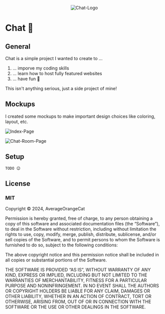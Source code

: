 <div align="center">

![Chat-Logo](https://github.com/AverageOrangeCat/chat/assets/74761380/9e2cb731-9837-40c3-a8b7-76933ba9b243)

</div>

# Chat 🎉

## General

Chat is a simple project I wanted to create to ...

1. ... imporve my coding skills
2. ... learn how to host fully featured websites
3. ... have fun 🥳

This isn't anything serious, just a side project of mine!

## Mockups

I created some mockups to make important design choices like coloring, layout, etc. 

![Index-Page](https://github.com/AverageOrangeCat/chat/assets/74761380/cf13ce62-5caa-45f7-85ac-6a5cff072645)

![Chat-Room-Page](https://github.com/AverageOrangeCat/chat/assets/74761380/3ac55492-e457-4a5a-a283-28e7ac2e4e8a)

## Setup

    TODO 😉

## License

### MIT

Copyright © 2024, AverageOrangeCat

Permission is hereby granted, free of charge, to any person obtaining a copy of this software and associated documentation files (the “Software”), to deal in the Software without restriction, including without limitation the rights to use, copy, modify, merge, publish, distribute, sublicense, and/or sell copies of the Software, and to permit persons to whom the Software is furnished to do so, subject to the following conditions:

The above copyright notice and this permission notice shall be included in all copies or substantial portions of the Software.

THE SOFTWARE IS PROVIDED “AS IS”, WITHOUT WARRANTY OF ANY KIND, EXPRESS OR IMPLIED, INCLUDING BUT NOT LIMITED TO THE WARRANTIES OF MERCHANTABILITY, FITNESS FOR A PARTICULAR PURPOSE AND NONINFRINGEMENT. IN NO EVENT SHALL THE AUTHORS OR COPYRIGHT HOLDERS BE LIABLE FOR ANY CLAIM, DAMAGES OR OTHER LIABILITY, WHETHER IN AN ACTION OF CONTRACT, TORT OR OTHERWISE, ARISING FROM, OUT OF OR IN CONNECTION WITH THE SOFTWARE OR THE USE OR OTHER DEALINGS IN THE SOFTWARE.
